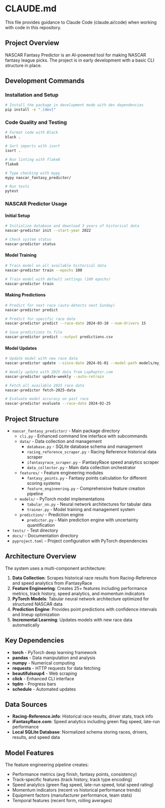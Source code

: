 # CLAUDE.md

This file provides guidance to Claude Code (claude.ai/code) when working with code in this repository.

## Project Overview

NASCAR Fantasy Predictor is an AI-powered tool for making NASCAR fantasy league picks. The project is in early development with a basic CLI structure in place.

## Development Commands

### Installation and Setup
```bash
# Install the package in development mode with dev dependencies
pip install -e ".[dev]"
```

### Code Quality and Testing
```bash
# Format code with Black
black .

# Sort imports with isort
isort .

# Run linting with flake8
flake8

# Type checking with mypy
mypy nascar_fantasy_predictor/

# Run tests
pytest
```

### NASCAR Predictor Usage

#### Initial Setup
```bash
# Initialize database and download 3 years of historical data
nascar-predictor init --start-year 2022

# Check system status
nascar-predictor status
```

#### Model Training
```bash
# Train model on all available historical data
nascar-predictor train --epochs 100

# Train model with default settings (100 epochs)
nascar-predictor train
```

#### Making Predictions
```bash
# Predict for next race (auto-detects next Sunday)
nascar-predictor predict

# Predict for specific race date
nascar-predictor predict --race-date 2024-03-10 --num-drivers 15

# Save predictions to file
nascar-predictor predict --output predictions.csv
```

#### Model Updates
```bash
# Update model with new race data
nascar-predictor update --since-date 2024-01-01 --model-path models/my_model

# Weekly update with 2025 data from LapRaptor.com
nascar-predictor update-weekly --auto-retrain

# Fetch all available 2025 race data
nascar-predictor fetch-2025-data

# Evaluate model accuracy on past race
nascar-predictor evaluate --race-date 2024-02-25
```

## Project Structure

- `nascar_fantasy_predictor/` - Main package directory
  - `cli.py` - Enhanced command line interface with subcommands
  - `data/` - Data collection and management
    - `database.py` - SQLite database schema and management
    - `racing_reference_scraper.py` - Racing Reference historical data scraper
    - `ifantasyrace_scraper.py` - iFantasyRace speed analytics scraper
    - `data_collector.py` - Main data collection orchestrator
  - `features/` - Feature engineering modules
    - `fantasy_points.py` - Fantasy points calculation for different scoring systems
    - `feature_engineering.py` - Comprehensive feature creation pipeline
  - `models/` - PyTorch model implementations
    - `tabular_nn.py` - Neural network architectures for tabular data
    - `trainer.py` - Model training and management system
  - `prediction/` - Prediction engine
    - `predictor.py` - Main prediction engine with uncertainty quantification
- `tests/` - Test directory
- `docs/` - Documentation directory
- `pyproject.toml` - Project configuration with PyTorch dependencies

## Architecture Overview

The system uses a multi-component architecture:

1. **Data Collection**: Scrapes historical race results from Racing-Reference and speed analytics from iFantasyRace
2. **Feature Engineering**: Creates 25+ features including performance metrics, track history, speed analytics, and momentum indicators
3. **PyTorch Models**: Tabular neural network architecture optimized for structured NASCAR data
4. **Prediction Engine**: Provides point predictions with confidence intervals and lineup optimization
5. **Incremental Learning**: Updates models with new race data automatically

## Key Dependencies

- **torch** - PyTorch deep learning framework
- **pandas** - Data manipulation and analysis
- **numpy** - Numerical computing
- **requests** - HTTP requests for data fetching
- **beautifulsoup4** - Web scraping
- **click** - Enhanced CLI interface
- **tqdm** - Progress bars
- **schedule** - Automated updates

## Data Sources

- **Racing-Reference.info**: Historical race results, driver stats, track info
- **iFantasyRace.com**: Speed analytics including green flag speed, late-run performance
- **Local SQLite Database**: Normalized schema storing races, drivers, results, and speed data

## Model Features

The feature engineering pipeline creates:
- Performance metrics (avg finish, fantasy points, consistency)
- Track-specific features (track history, track type encoding)
- Speed analytics (green flag speed, late-run speed, total speed rating)
- Momentum indicators (recent vs historical performance trends)
- Equipment factors (manufacturer performance, team stats)
- Temporal features (recent form, rolling averages)